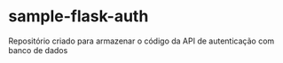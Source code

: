 # sample-flask-auth
Repositório criado para armazenar o código da API de autenticação com banco de dados